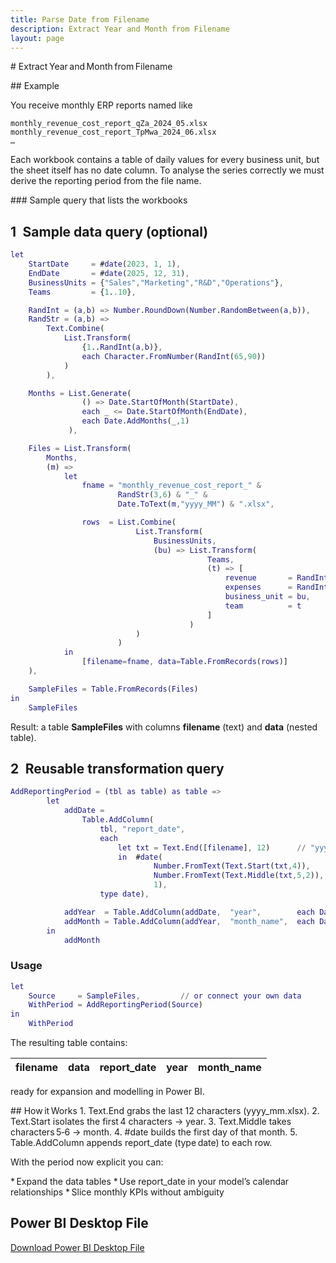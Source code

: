 ```yaml
---
title: Parse Date from Filename
description: Extract Year and Month from Filename
layout: page
---
```


# Extract Year and Month from Filename

## Example

You receive monthly ERP reports named like

```
monthly_revenue_cost_report_qZa_2024_05.xlsx
monthly_revenue_cost_report_TpMwa_2024_06.xlsx
…
```

Each workbook contains a table of daily values for every business unit, but the sheet itself has no date column.
To analyse the series correctly we must derive the reporting period from the file name.

### Sample query that lists the workbooks


## 1 Sample data query (optional)

```m
let
    StartDate     = #date(2023, 1, 1),
    EndDate       = #date(2025, 12, 31),
    BusinessUnits = {"Sales","Marketing","R&D","Operations"},
    Teams         = {1..10},

    RandInt = (a,b) => Number.RoundDown(Number.RandomBetween(a,b)),
    RandStr = (a,b) =>
        Text.Combine(
            List.Transform(
                {1..RandInt(a,b)},
                each Character.FromNumber(RandInt(65,90))
            )
        ),

    Months = List.Generate(
                () => Date.StartOfMonth(StartDate),
                each _ <= Date.StartOfMonth(EndDate),
                each Date.AddMonths(_,1)
             ),

    Files = List.Transform(
        Months,
        (m) =>
            let
                fname = "monthly_revenue_cost_report_" &
                        RandStr(3,6) & "_" &
                        Date.ToText(m,"yyyy_MM") & ".xlsx",

                rows  = List.Combine(
                            List.Transform(
                                BusinessUnits,
                                (bu) => List.Transform(
                                            Teams,
                                            (t) => [
                                                revenue       = RandInt(50000,200000),
                                                expenses      = RandInt(20000,150000),
                                                business_unit = bu,
                                                team          = t
                                            ]
                                        )
                            )
                        )
            in
                [filename=fname, data=Table.FromRecords(rows)]
    ),

    SampleFiles = Table.FromRecords(Files)
in
    SampleFiles
```

Result: a table **SampleFiles** with columns **filename** (text) and **data** (nested table).


## 2 Reusable transformation query

```m
AddReportingPeriod = (tbl as table) as table =>
        let
            addDate =
                Table.AddColumn(
                    tbl, "report_date",
                    each
                        let txt = Text.End([filename], 12)      // "yyyy_MM.xlsx"
                        in  #date(
                                Number.FromText(Text.Start(txt,4)),
                                Number.FromText(Text.Middle(txt,5,2)),
                                1),
                    type date),

            addYear  = Table.AddColumn(addDate,  "year",        each Date.Year([report_date]),   Int64.Type),
            addMonth = Table.AddColumn(addYear,  "month_name",  each Date.ToText([report_date],"MMMM"), type text)
        in
            addMonth
```

### Usage

```m
let
    Source     = SampleFiles,         // or connect your own data
    WithPeriod = AddReportingPeriod(Source)
in
    WithPeriod
```

The resulting table contains:

| filename | data | report_date | year | month_name |
|----------|------|-------------|------|------------|

ready for expansion and modelling in Power BI.

## How it Works
	1.	Text.End grabs the last 12 characters (yyyy_mm.xlsx).
	2.	Text.Start isolates the first 4 characters → year.
	3.	Text.Middle takes characters 5‑6 → month.
	4.	#date builds the first day of that month.
	5.	Table.AddColumn appends report_date (type date) to each row.

With the period now explicit you can:

* Expand the data tables
* Use report_date in your model’s calendar relationships
* Slice monthly KPIs without ambiguity


## Power BI Desktop File

[Download Power BI Desktop File](parse_date_from_filename.pbix)
